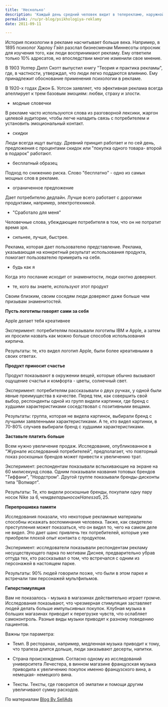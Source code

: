 ```yaml
---
title: 'Несколько'
description: 'Каждый день средний человек видит в телерекламе, наружной рекламе, в интернете и даже на футболках соседей от тысячи до десяти тысяч показов брендов.'
permalink: /ru/pr-blog/psikhologiya-reklamy
date: 2011-09-11

---
```


История психологии в рекламе насчитывает больше века. Например, в 1895 психолог Харлоу Гэйл разслал бизнесменам Миннесоты опросник для изучения того, как люди воспринимают рекламу. Ему ответили только 10% адресатов, но впоследствии многие изменили свое мнение.

В 1903 Уолтер Дилл Скотт выпустил книгу "Теория и практика рекламы", где, в частности, утверждал, что люди легко поддаются влиянию. Ему принадлежит обоснование применения психологии в рекламе.

В 1920-х годах Джон Б. Уотсон заявляет, что эфективная реклама всегда апеллирует к трем базовым эмоциям: любви, страху и злости.

 - модные словечки

В рекламе часто используются слова из разговорной лексики, жаргон целевой аудитории, чтобы легче наладить связь с потребителем и установить эмоциональный контакт.

- скидки

Люди всегда ищут выгоду. Древний принцип работает и по сей день, предложения с процентами скидок или "покупка одного товара-  второй в подарок" работают.

- бесплатный образец

Подход по снижению риска. Слово "бесплатно" - одно из самых мощных слов в рекламе.

- ограниченное предложение

Дает потребителю дедлайн. Лучше всего работает с дорогими продуктами, например, электротехникой.

- "Сработало для меня"

Человечные слова, убеждающие потребителя в том, что он не потратит время зря.

- сильнее, лучше, быстрее.

Реклама, которая дает пользователю представление. Реклама, указывающая на конкретный результат использования продукта, помогает пользователю примерить на себя.

- будь как я

Когда это послание исходит от знаменитости, люди охотно доверяют.

- те, кого вы знаете, используют этот продукт

Своим близким, своим соседям люди доверяют даже больше чем призывам знаменитостей.

<strong>Пусть логотипы говорят сами за себя</strong>

Apple  делает тебя креативнее

Эксперимент: потребителям показывали логотипы IBM и Apple, а затем их просили назвать как можно больше способов использования кирпича.

Результаты: те, кто видел логотип Apple, были более креативными в своих ответах.

<strong>Продукт приносит счастье</strong>

Продукт показывают в окружении вещей, которые обычно вызывают ощущение счастья и комфорта - цветы, солнечный свет.

Эксперимент: потребителям рассказывали о двух ручках, у одной были явные преимущества в качестве. Перед тем, как совершить свой выбор, респонденты  одной из групп видели картинки, где бренд с худшими характеристиками соседствовал с позитивными вещами.

Результаты: группа, которая не видела картинок, выбирали бренд с лучшими заявленными характеристиками. А те, кто видел картинки, в 70-80% случаев выбирали бренд с худшими характеристиками.

<strong>Заставьте платить больше</strong>

Всем нужно увеличение продаж. Исследование, опубликованное в "Журнале исследований потребителей", предполагает, что повторный показ роскошных брендов может привести к увеличению трат.

Эксперимент: респондентам показывали вспыхивающие на экране на 60 милисекунд  слова. Одним показывали названия топовых брендов "Тиффани", "Нордстром". Другой группе показывали бренды-дисконты типа "Волмарт".

Результаты: Те, кто видели роскошные бренды, покупали одну пару носок Nike за 6$, чем две пары носок Hanes за 5,25$.

<strong>Перепрошивка памяти</strong>

Исследования показали, что некоторые рекламные материалы способны искажать воспоминания человека. Также, как свидетелю преступления может показаться, что он видел то, чего на самом деле не видел. Это дает шанс привлечь тех потребителей, которые уже приобрели плохой опыт контакта с продуктом.

Эксперимент: исследователи показывали респондентам рекламу несуществующего парка по мотивам Диснея, предварительно убрав оттуда тех, кто рассказывал о том, что встречался с одним из персонажей в настоящем парке.

Результаты: 90% людей говорили позже, что были в этом парке и встречали там персонажей мультфильмов.

<strong>Гиперстимуляция</strong>

Вам не показалось - музыка в магазинах действительно играет громче. Исследования показывают, что чрезмерная стимуляция заставляет людей делать больше импульсивных покупок. Клубная музыка в больших магазинах приводит к перегрузке чувств, что ослабляет самоконтроль. Разные виды музыки приводят к разному поведению пациентов.

Важны три параметра:

- Темп. В ресторанах, например, медленная музыка приводит к тому, что трапеза длится дольше, люди заказывают десерты, напитки.

- Страна происхождения. Согласно одному из исследований университета Лечестера, в винном магазине французская музыка приводила к увеличению покупок именно французского вина, а немецкая-  немецкого вина.

- Тексты. Тексты, где говорится об эмпатии и помощи другим увеличивают сумму расходов.

По материалам <a href="https://content.buysellads.com/articles/the-sneaky-psychology-of-advertising">Blog By SellAds</a>

